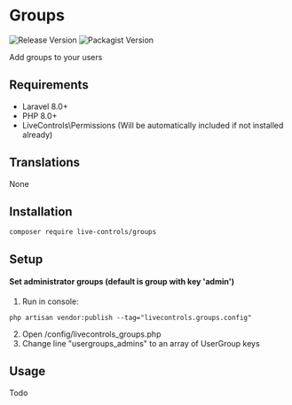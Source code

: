 # Groups
 ![Release Version](https://img.shields.io/github/v/release/live-controls/groups)
 ![Packagist Version](https://img.shields.io/packagist/v/live-controls/groups?color=%23007500)
 
 Add groups to your users
 

## Requirements
- Laravel 8.0+
- PHP 8.0+
- LiveControls\Permissions (Will be automatically included if not installed already)


## Translations
None


## Installation
```
composer require live-controls/groups
```

## Setup
#### Set administrator groups (default is group with key 'admin')
1) Run in console:
```
php artisan vendor:publish --tag="livecontrols.groups.config"
```
2) Open /config/livecontrols_groups.php
3) Change line "usergroups_admins" to an array of UserGroup keys

## Usage
Todo
